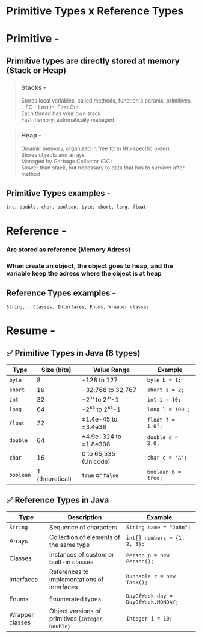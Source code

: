 # Primitive Types x Reference Types

# Primitive - 

## Primitive types are directly stored at memory (Stack or Heap)
> <h3>Stacks - </h3>
> Stores local variables, called methods, function`s params, primitives. <br> 
> LIFO - Last in, First Out <br>
> Each thread has your own stack <br>
> Fast memory, automatically managed  <br>

> <h3>Heap - </h3>
> Dinamic memory, organized in free form (No specific order). <br>
> Stores objects and arrays <br>
> Managed by Garbage Collector (GC) <br>
> Slower than stack, but necessary to data that has to surviver after method<br>

## Primitive Types examples -
`int, double, char, boolean, byte, short, long, float`

# Reference -

### Are stored as reference (Memory Adress) <br>
### When create an object, the object goes to heap, and the variable keep the adress where the object is at heap

## Reference Types examples -
`String, , Classes, Interfaces, Enums, Wrapper classes`

# Resume - 

## ✅ Primitive Types in Java (8 types)

| Type      | Size (bits) | Value Range                                | Example            |
|-----------|-------------|--------------------------------------------|--------------------|
| `byte`    | 8           | -128 to 127                                 | `byte b = 1;`      |
| `short`   | 16          | -32,768 to 32,767                           | `short s = 2;`     |
| `int`     | 32          | -2³¹ to 2³¹-1                               | `int i = 10;`      |
| `long`    | 64          | -2⁶³ to 2⁶³-1                               | `long l = 100L;`   |
| `float`   | 32          | ±1.4e-45 to ±3.4e38                         | `float f = 1.0f;`  |
| `double`  | 64          | ±4.9e-324 to ±1.8e308                       | `double d = 2.0;`  |
| `char`    | 16          | 0 to 65,535 (Unicode)                       | `char c = 'A';`    |
| `boolean` | 1 (theoretical) | `true` or `false`                     | `boolean b = true;`|


## ✅ Reference Types in Java

| Type             | Description                                         | Example                          |
|------------------|-----------------------------------------------------|----------------------------------|
| `String`         | Sequence of characters                              | `String name = "John";`         |
| Arrays           | Collection of elements of the same type             | `int[] numbers = {1, 2, 3};`    |
| Classes          | Instances of custom or built-in classes             | `Person p = new Person();`      |
| Interfaces       | References to implementations of interfaces         | `Runnable r = new Task();`      |
| Enums            | Enumerated types                                     | `DayOfWeek day = DayOfWeek.MONDAY;` |
| Wrapper classes  | Object versions of primitives (`Integer`, `Double`) | `Integer i = 10;`               |
